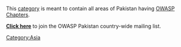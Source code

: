 This [category](:Special:Categories "wikilink") is meant to contain all
areas of Pakistan having [OWASP
Chapters](:Category:OWASP_Chapter "wikilink").

**[Click here](http://lists.owasp.org/mailman/listinfo/owasp-pakistan)**
to join the OWASP Pakistan country-wide mailing list.

[Category:Asia](Category:Asia "wikilink")